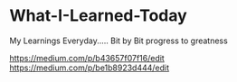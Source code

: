 # What-I-Learned-Today
My Learnings Everyday..... Bit by Bit progress to greatness

https://medium.com/p/b43657f07f16/edit
https://medium.com/p/be1b8923d444/edit
